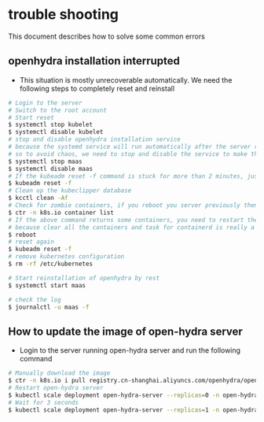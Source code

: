 # trouble shooting

This document describes how to solve some common errors

## openhydra installation interrupted

* This situation is mostly unrecoverable automatically. We need the following steps to completely reset and reinstall

```bash
# Login to the server
# Switch to the root account
# Start reset
$ systemctl stop kubelet
$ systemctl disable kubelet
# stop and disable openhydra installation service
# because the systemd service will run automatically after the server reboot if  /etc/kubernetes is not exists
# so to avoid chaos, we need to stop and disable the service to make thing easier
$ systemctl stop maas
$ systemctl disable maas
# If the kubeadm reset -f command is stuck for more than 2 minutes, just restart the server
$ kubeadm reset -f
# Clean up the kubeclipper database
$ kcctl clean -Af
# Check for zombie containers, if you reboot you server previously then most likely you don't have any zombie containers remaining just skip this step
$ ctr -n k8s.io container list
# If the above command returns some containers, you need to restart the server or you can skip rebooting server
# because clear all the containers and task for containerd is really a big job, so to easy things up, just reboot the server
$ reboot
# reset again
$ kubeadm reset -f
# remove kubernetes configuration
$ rm -rf /etc/kubernetes

# Start reinstallation of openhydra by rest
$ systemctl start maas

# check the log
$ journalctl -u maas -f
```

## How to update the image of open-hydra server

* Login to the server running open-hydra server and run the following command

```bash
# Manually download the image
$ ctr -n k8s.io i pull registry.cn-shanghai.aliyuncs.com/openhydra/open-hydra-server:latest
# Restart open-hydra server
$ kubectl scale deployment open-hydra-server --replicas=0 -n open-hydra
# Wait for 3 seconds
$ kubectl scale deployment open-hydra-server --replicas=1 -n open-hydra
```
